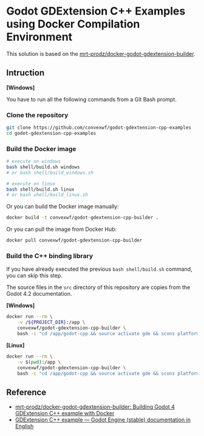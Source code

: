 # Godot GDExtension C++ Examples using Docker Compilation Environment

This solution is based on the [mrt-prodz/docker-godot-gdextension-builder](https://github.com/mrt-prodz/docker-godot-gdextension-builder).

<!-- You can check more details on the [doc.md](doc.md). -->

## Intruction

**[Windows]**

You have to run all the following commands from a Git Bash prompt.

### Clone the repository

```bash
git clone https://github.com/convexwf/godot-gdextension-cpp-examples
cd godot-gdextension-cpp-examples
```

### Build the Docker image

```bash
# execute on windows
bash shell/build.sh windows
# or bash shell/build_windows.sh

# execute on linux
bash shell/build.sh linux
# or bash shell/build_linux.sh
```

Or you can build the Docker image manually:

```bash
docker build -t convexwf/godot-gdextension-cpp-builder .
```

Or you can pull the image from Docker Hub:

```bash
docker pull convexwf/godot-gdextension-cpp-builder
```

### Build the C++ binding library

If you have already executed the previous `bash shell/build.sh` command, you can skip this step.

The source files in the `src` directory of this repository are copies from the Godot 4.2 documentation.

**[Windows]**

```bash
docker run --rm \
    -v /${PROJECT_DIR}:/app \
    convexwf/godot-gdextension-cpp-builder \
    bash -c "cd /app/godot-cpp && source activate gde && scons platform=windows custom_api_file=../extension_api.json"
```

**[Linux]**

```bash
docker run --rm \
    -v $(pwd):/app \
    convexwf/godot-gdextension-cpp-builder \
    bash -c "cd /app/godot-cpp && source activate gde && scons platform=linux custom_api_file=../extension_api.json"
```

## Reference

- [mrt-prodz/docker-godot-gdextension-builder: Building Godot 4 GDExtension C++ example with Docker](https://github.com/mrt-prodz/docker-godot-gdextension-builder)
- [GDExtension C++ example — Godot Engine (stable) documentation in English](https://docs.godotengine.org/en/stable/tutorials/scripting/gdextension/gdextension_cpp_example.html)
